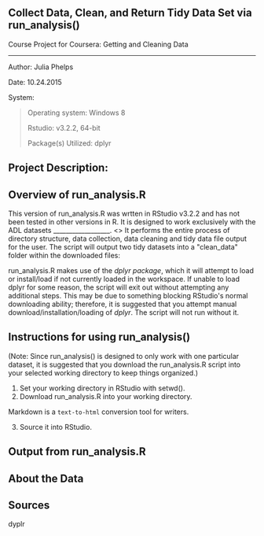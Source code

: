 ## Collect Data, Clean, and Return Tidy Data Set via run_analysis()
Course Project for Coursera:  Getting and Cleaning Data

--------------------
Author:  Julia Phelps

Date:  10.24.2015

System:
<blockquote>
Operating system:  Windows 8

Rstudio:  v3.2.2, 64-bit

Package(s) Utilized:  dplyr
</blockquote>

## Project Description:

## Overview of run_analysis.R

This version of run_analysis.R was wrtten in RStudio v3.2.2 and has not been tested in other versions in R.  It is designed to work exclusively with the ADL datasets __________________.  <<size>>  It performs the entire process of directory structure, data collection, data cleaning and tidy data file output for the user.  The script will output two tidy datasets into a "clean_data" folder within the downloaded files:

run_analysis.R makes use of the *dplyr package*, which it will attempt to load or install/load if not currently loaded in the workspace.  If unable to load dplyr for some reason, the script will exit out without attempting any additional steps.  This may be due to something blocking RStudio's normal downloading ability; therefore, it is suggested that you attempt manual download/installation/loading of *dplyr*.  The script will not run without it.

## Instructions for using run_analysis()

(Note:  Since run_analysis() is designed to only work with one particular dataset, it is suggested that you download the run_analysis.R script into your selected working directory to keep things organized.)

1)  Set your working directory in RStudio with setwd().
2)  Download run_analysis.R into your working directory.

Markdown is a `text-to-html` conversion tool for writers.

3)  Source it into RStudio.  

## Output from run_analysis.R

## About the Data

## Sources

dyplr

